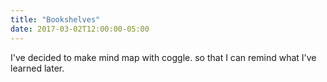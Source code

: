 ```yaml
---
title: "Bookshelves"
date: 2017-03-02T12:00:00-05:00
---
```

I've decided to make mind map with coggle. so that I can remind what I've learned later.
